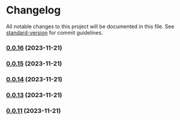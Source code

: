 # Changelog

All notable changes to this project will be documented in this file. See [standard-version](https://github.com/conventional-changelog/standard-version) for commit guidelines.

### [0.0.16](https://github.com/mokkapps/changelog-generator-demo/compare/v0.0.15...v0.0.16) (2023-11-21)

### [0.0.15](https://github.com/mokkapps/changelog-generator-demo/compare/v0.0.14...v0.0.15) (2023-11-21)

### [0.0.14](https://github.com/mokkapps/changelog-generator-demo/compare/v0.0.13...v0.0.14) (2023-11-21)

### [0.0.13](https://github.com/mokkapps/changelog-generator-demo/compare/v0.0.12...v0.0.13) (2023-11-21)

### [0.0.11](https://github.com/mokkapps/changelog-generator-demo/compare/v0.0.10...v0.0.11) (2023-11-21)